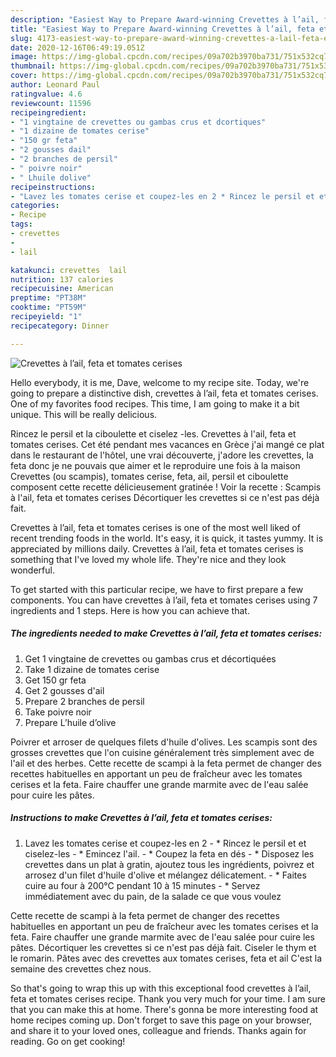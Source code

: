```yaml
---
description: "Easiest Way to Prepare Award-winning Crevettes à l’ail, feta et tomates cerises"
title: "Easiest Way to Prepare Award-winning Crevettes à l’ail, feta et tomates cerises"
slug: 4173-easiest-way-to-prepare-award-winning-crevettes-a-lail-feta-et-tomates-cerises
date: 2020-12-16T06:49:19.051Z
image: https://img-global.cpcdn.com/recipes/09a702b3970ba731/751x532cq70/crevettes-a-lail-feta-et-tomates-cerises-photo-principale-de-la-recette.jpg
thumbnail: https://img-global.cpcdn.com/recipes/09a702b3970ba731/751x532cq70/crevettes-a-lail-feta-et-tomates-cerises-photo-principale-de-la-recette.jpg
cover: https://img-global.cpcdn.com/recipes/09a702b3970ba731/751x532cq70/crevettes-a-lail-feta-et-tomates-cerises-photo-principale-de-la-recette.jpg
author: Leonard Paul
ratingvalue: 4.6
reviewcount: 11596
recipeingredient:
- "1 vingtaine de crevettes ou gambas crus et dcortiques"
- "1 dizaine de tomates cerise"
- "150 gr feta"
- "2 gousses dail"
- "2 branches de persil"
- " poivre noir"
- " Lhuile dolive"
recipeinstructions:
- "Lavez les tomates cerise et coupez-les en 2 * Rincez le persil et et ciselez-les * Emincez l&#39;ail. * Coupez la feta en dés * Disposez les crevettes dans un plat à gratin, ajoutez tous les ingrédients, poivrez et arrosez d&#39;un filet d&#39;huile d&#39;olive et mélangez délicatement. * Faites cuire au four à 200°C pendant 10 à 15 minutes  * Servez immédiatement avec du pain, de la salade ce que vous voulez"
categories:
- Recipe
tags:
- crevettes
- 
- lail

katakunci: crevettes  lail 
nutrition: 137 calories
recipecuisine: American
preptime: "PT38M"
cooktime: "PT59M"
recipeyield: "1"
recipecategory: Dinner

---
```



![Crevettes à l’ail, feta et tomates cerises](https://img-global.cpcdn.com/recipes/09a702b3970ba731/751x532cq70/crevettes-a-lail-feta-et-tomates-cerises-photo-principale-de-la-recette.jpg)

Hello everybody, it is me, Dave, welcome to my recipe site. Today, we're going to prepare a distinctive dish, crevettes à l’ail, feta et tomates cerises. One of my favorites food recipes. This time, I am going to make it a bit unique. This will be really delicious.

Rincez le persil et la ciboulette et ciselez -les. Crevettes à l&#39;ail, feta et tomates cerises. Cet été pendant mes vacances en Grèce j&#39;ai mangé ce plat dans le restaurant de l&#39;hôtel, une vrai découverte, j&#39;adore les crevettes, la feta donc je ne pouvais que aimer et le reproduire une fois à la maison Crevettes (ou scampis), tomates cerise, feta, ail, persil et ciboulette composent cette recette délicieusement gratinée ! Voir la recette : Scampis à l&#39;ail, feta et tomates cerises Décortiquer les crevettes si ce n&#39;est pas déjà fait.

Crevettes à l’ail, feta et tomates cerises is one of the most well liked of recent trending foods in the world. It's easy, it is quick, it tastes yummy. It is appreciated by millions daily. Crevettes à l’ail, feta et tomates cerises is something that I've loved my whole life. They're nice and they look wonderful.


To get started with this particular recipe, we have to first prepare a few components. You can have crevettes à l’ail, feta et tomates cerises using 7 ingredients and 1 steps. Here is how you can achieve that.

<!--inarticleads1-->

##### The ingredients needed to make Crevettes à l’ail, feta et tomates cerises:

1. Get 1 vingtaine de crevettes ou gambas crus et décortiquées
1. Take 1 dizaine de tomates cerise
1. Get 150 gr feta
1. Get 2 gousses d&#39;ail
1. Prepare 2 branches de persil
1. Take  poivre noir
1. Prepare  L’huile d’olive


Poivrer et arroser de quelques filets d&#39;huile d&#39;olives. Les scampis sont des grosses crevettes que l&#39;on cuisine généralement très simplement avec de l&#39;ail et des herbes. Cette recette de scampi à la feta permet de changer des recettes habituelles en apportant un peu de fraîcheur avec les tomates cerises et la feta. Faire chauffer une grande marmite avec de l&#39;eau salée pour cuire les pâtes. 

<!--inarticleads2-->

##### Instructions to make Crevettes à l’ail, feta et tomates cerises:

1. Lavez les tomates cerise et coupez-les en 2 - * Rincez le persil et et ciselez-les - * Emincez l&#39;ail. - * Coupez la feta en dés - * Disposez les crevettes dans un plat à gratin, ajoutez tous les ingrédients, poivrez et arrosez d&#39;un filet d&#39;huile d&#39;olive et mélangez délicatement. - * Faites cuire au four à 200°C pendant 10 à 15 minutes  - * Servez immédiatement avec du pain, de la salade ce que vous voulez


Cette recette de scampi à la feta permet de changer des recettes habituelles en apportant un peu de fraîcheur avec les tomates cerises et la feta. Faire chauffer une grande marmite avec de l&#39;eau salée pour cuire les pâtes. Décortiquer les crevettes si ce n&#39;est pas déjà fait. Ciseler le thym et le romarin. Pâtes avec des crevettes aux tomates cerises, feta et ail C&#39;est la semaine des crevettes chez nous. 

So that's going to wrap this up with this exceptional food crevettes à l’ail, feta et tomates cerises recipe. Thank you very much for your time. I am sure that you can make this at home. There's gonna be more interesting food at home recipes coming up. Don't forget to save this page on your browser, and share it to your loved ones, colleague and friends. Thanks again for reading. Go on get cooking!
